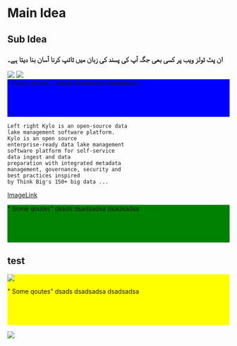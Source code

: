 <h1>Main Idea</h1>
<h2>Sub Idea</h2>
<h3>ان پٹ ٹولز ویب پر کسی بھی جگہ آپ کی پسند کی زبان میں ٹائپ کرنا آسان بنا دیتا ہے۔</h3>
<img src="http://via.placeholder.com/600x70">



<img src="http://via.placeholder.com/600x30">



<div style="background-color:blue;">
"
Some qoutes"
dsads
dsadsadsa
dsadsadsa
<br/>
<br/><br/><br/><br/>

</div>

    Left right Kylo is an open-source data 
    lake management software platform. 
    Kylo is an open source
    enterprise-ready data lake management 
    software platform for self-service 
    data ingest and data 
    preparation with integrated metadata 
    management, governance, security and 
    best practices inspired
    by Think Big's 150+ big data ...
    
    
    
    
<a href="">ImageLink</a>

<div style="background-color:green;">
"
Some qoutes"
dsads
dsadsadsa
dsadsadsa
<br/>
<br/><br/><br/><br/>

</div>

<h2>test</h2>
<div style="background-color:yellow;">

<img src="http://via.placeholder.com/450x190">

"
Some qoutes"
dsads
dsadsadsa
dsadsadsa
<br/>
<br/><br/><br/><br/>

</div>


<img src="http://via.placeholder.com/650x140">

